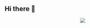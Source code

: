 ## Hi there 👋

<!--
**NagasaiVuppala18/NagasaiVuppala18** is a ✨ _special_ ✨ repository because its `README.md` (this file) appears on your GitHub profile.

Here are some ideas to get you started:

- 🔭 I’m currently working on ...
- 🌱 I’m currently learning ...
- 👯 I’m looking to collaborate on ...
- 🤔 I’m looking for help with ...
- 💬 Ask me about ...
- 📫 How to reach me: ...
- 😄 Pronouns: ...
- ⚡ Fun fact: ...
-->
<p align="center">
  <a href="https://skillicons.dev">
    <img src="https://skillicons.dev/icons?i=git,c,java,python,javascript,html,css,bootstrap,mysql,react,vite,console,nmap,wordpress,canava,springboot,spring,tomcat,vercel,git,vim" />
  </a>
</p>

